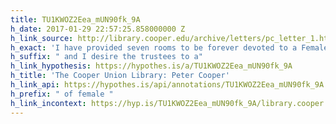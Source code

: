 ```yaml
---
title: TU1KWOZ2Eea_mUN90fk_9A
h_date: 2017-01-29 22:57:25.858000000 Z
h_link_source: http://library.cooper.edu/archive/letters/pc_letter_1.html
h_exact: 'I have provided seven rooms to be forever devoted to a Female '
h_suffix: " and I desire the trustees to a"
h_link_hypothesis: https://hypothes.is/a/TU1KWOZ2Eea_mUN90fk_9A
h_title: 'The Cooper Union Library: Peter Cooper'
h_link_api: https://hypothes.is/api/annotations/TU1KWOZ2Eea_mUN90fk_9A
h_prefix: " of female "
h_link_incontext: https://hyp.is/TU1KWOZ2Eea_mUN90fk_9A/library.cooper.edu/archive/letters/pc_letter_1.html
---
```


